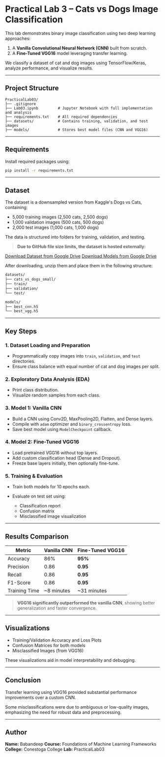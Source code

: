 # Practical Lab 3 – Cats vs Dogs Image Classification

This lab demonstrates binary image classification using two deep learning approaches:

1. A **Vanilla Convolutional Neural Network (CNN)** built from scratch.
2. A **Fine-Tuned VGG16** model leveraging transfer learning.

We classify a dataset of cat and dog images using TensorFlow/Keras, analyze performance, and visualize results.

---

## Project Structure

```
PracticalLab03/
├── .gitignore
├── Lab03.ipynb         # Jupyter Notebook with full implementation and analysis
├── requirements.txt    # All required dependencies
├── datasets/           # Contains training, validation, and test images
├── models/             # Stores best model files (CNN and VGG16)
```

---

## Requirements

Install required packages using:

```bash
pip install -r requirements.txt
```

---

## Dataset

The dataset is a downsampled version from Kaggle's Dogs vs Cats, containing:

* 5,000 training images (2,500 cats, 2,500 dogs)
* 1,000 validation images (500 cats, 500 dogs)
* 2,000 test images (1,000 cats, 1,000 dogs)

The data is structured into folders for training, validation, and testing.

> **Due to GitHub file size limits, the dataset is hosted externally:**

[Download Dataset from Google Drive](https://drive.google.com/file/d/14XcmkzEvRLGSwMvsweN4SETwUWm9vWCO/view?usp=sharing)
[Download Models from Google Drive](https://drive.google.com/file/d/16GTtgB8Hpc7uTg1-mxo_ExTJShQx_Yb3/view?usp=sharing)

After downloading, unzip them and place them in the following structure:

```bash
datasets/
├── cats_vs_dogs_small/
├── train/
├── validation/
└── test/

models/
├── best_cnn.h5
└── best_vgg.h5
```

---

## Key Steps

### 1. Dataset Loading and Preparation

* Programmatically copy images into `train`, `validation`, and `test` directories.
* Ensure class balance with equal number of cat and dog images per split.

### 2. Exploratory Data Analysis (EDA)

* Print class distribution.
* Visualize random samples from each class.

### 3. Model 1: Vanilla CNN

* Build a CNN using Conv2D, MaxPooling2D, Flatten, and Dense layers.
* Compile with `adam` optimizer and `binary_crossentropy` loss.
* Save best model using `ModelCheckpoint` callback.

### 4. Model 2: Fine-Tuned VGG16

* Load pretrained VGG16 without top layers.
* Add custom classification head (Dense and Dropout).
* Freeze base layers initially, then optionally fine-tune.

### 5. Training & Evaluation

* Train both models for 10 epochs each.
* Evaluate on test set using:

  * Classification report
  * Confusion matrix
  * Misclassified image visualization

---

## Results Comparison

| Metric        | Vanilla CNN | Fine-Tuned VGG16 |
| ------------- | ----------- | ---------------- |
| Accuracy      | 86%         | **95%**          |
| Precision     | 0.86        | **0.95**         |
| Recall        | 0.86        | **0.95**         |
| F1-Score      | 0.86        | **0.95**         |
| Training Time | \~8 minutes | \~31 minutes     |

>  **VGG16 significantly outperformed the vanilla CNN**, showing better generalization and faster convergence.

---

## Visualizations

* Training/Validation Accuracy and Loss Plots
* Confusion Matrices for both models
* Misclassified Images (from VGG16)

These visualizations aid in model interpretability and debugging.

---

## Conclusion

Transfer learning using VGG16 provided substantial performance improvements over a custom CNN.

Some misclassifications were due to ambiguous or low-quality images, emphasizing the need for robust data and preprocessing.

---

## Author

**Name:** Babandeep
**Course:** Foundations of Machine Learning Frameworks
**College:** Conestoga College
**Lab:** PracticalLab03
